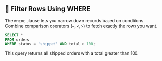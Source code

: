 ## 🔎 Filter Rows Using WHERE

The `WHERE` clause lets you narrow down records based on conditions. Combine comparison operators (`=`, `<`, `>`) to fetch exactly the rows you want.

```sql
SELECT *
FROM orders
WHERE status = 'shipped' AND total > 100;
```

This query returns all shipped orders with a total greater than 100.